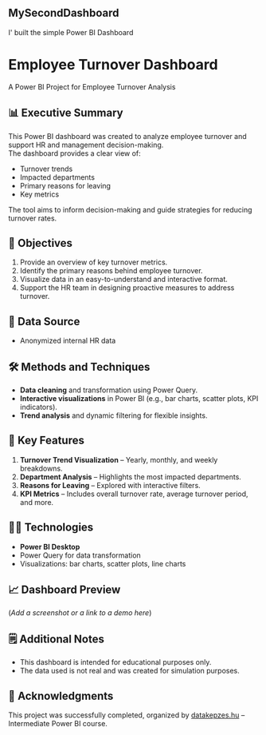 ## MySecondDashboard

I' built the simple Power BI Dashboard

# Employee Turnover Dashboard  
A Power BI Project for Employee Turnover Analysis  

## 📊 Executive Summary  
This Power BI dashboard was created to analyze employee turnover and support HR and management decision-making.  
The dashboard provides a clear view of:  
- Turnover trends  
- Impacted departments  
- Primary reasons for leaving  
- Key metrics  

The tool aims to inform decision-making and guide strategies for reducing turnover rates.  

## 🎯 Objectives  
1. Provide an overview of key turnover metrics.  
2. Identify the primary reasons behind employee turnover.  
3. Visualize data in an easy-to-understand and interactive format.  
4. Support the HR team in designing proactive measures to address turnover.  

## 📂 Data Source  
- Anonymized internal HR data  

## 🛠️ Methods and Techniques  
- **Data cleaning** and transformation using Power Query.  
- **Interactive visualizations** in Power BI (e.g., bar charts, scatter plots, KPI indicators).  
- **Trend analysis** and dynamic filtering for flexible insights.  

## 🚀 Key Features  
1. **Turnover Trend Visualization** – Yearly, monthly, and weekly breakdowns.  
2. **Department Analysis** – Highlights the most impacted departments.  
3. **Reasons for Leaving** – Explored with interactive filters.  
4. **KPI Metrics** – Includes overall turnover rate, average turnover period, and more.  

## 🧑‍💻 Technologies  
- **Power BI Desktop**  
- Power Query for data transformation  
- Visualizations: bar charts, scatter plots, line charts  

## 📈 Dashboard Preview  
(*Add a screenshot or a link to a demo here*)  

## 🗒️ Additional Notes  
- This dashboard is intended for educational purposes only.  
- The data used is not real and was created for simulation purposes.  

## 🤝 Acknowledgments  
This project was successfully completed, organized by [datakepzes.hu](https://datakepzes.hu) – Intermediate Power BI course. 
